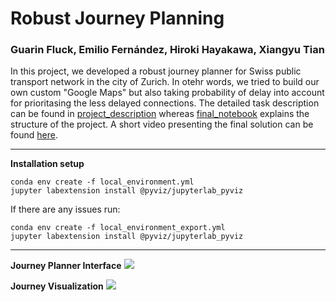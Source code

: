 # Robust Journey Planning
### Guarin Fluck, Emilio Fernández, Hiroki Hayakawa, Xiangyu Tian  

In this project, we developed a robust journey planner for Swiss public transport network in the city of Zurich. In otehr words, we tried to build our own custom "Google Maps" but also taking probability of delay into account for prioritasing the less delayed connections. The detailed task description can be found in [project_description](project_description.md) whereas [final_notebook](notebooks/final_notebook.ipynb) explains the structure of the project. A short video presenting the final solution can be found [here](https://www.youtube.com/watch?v=tZWT6d0ZCrg&feature=youtu.be).

---
**Installation setup**
```
conda env create -f local_environment.yml
jupyter labextension install @pyviz/jupyterlab_pyviz
```

If there are any issues run:
```
conda env create -f local_environment_export.yml
jupyter labextension install @pyviz/jupyterlab_pyviz
```

---

**Journey Planner Interface**
![](images/journey_planner.png)

**Journey Visualization**
![](images/journey_visualization.png)
